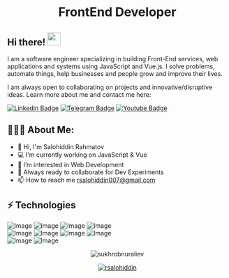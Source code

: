 <h1 align="center">FrontEnd Developer</h1>

## Hi there! <img src="https://raw.githubusercontent.com/aemmadi/aemmadi/master/wave.gif" width="30px">

I am a software engineer specializing in building Front-End services, web applications and systems using JavaScript and Vue.js. I solve problems, automate things, help businesses and people grow and improve their lives.</br>

I am always open to collaborating on projects and innovative/disruptive ideas. Learn more about me and contact me here:

[![Linkedin Badge](https://img.shields.io/badge/-Salohiddin_Rahmatov-blue?style=flat-square&logo=Linkedin&logoColor=white&link=https://www.linkedin.com/in/salohiddin-rahmatov-1b455925b/)](https://www.linkedin.com/in/salohiddin-rahmatov-1b455925b/) 
[![Telegram Badge](https://img.shields.io/badge/@rsalohiddin07-2CA5E0?style=flat-square&logo=telegram&logoColor=white&link=https://t.me/rsalohiddin07)](https://t.me/rsalohiddin07) 
[![Youtube Badge](https://img.shields.io/badge/@mr__salohiddin-FF0004?style=flat-square&logo=youtube&logoColor=white&link=https://www.youtube.com/channel/UC5HAydTsBh4WxIpZQz-xzFA)](https://www.youtube.com/channel/UC5HAydTsBh4WxIpZQz-xzFA)

  
<h2 align="left">👨🏻‍💻 About Me:</h2>

- 👋 Hi, I'm Salohiddin Rahmatov
- :computer: I'm currently working on JavaScript & Vue
- 👀 I’m interested in Web Development
- :rocket: Always ready to collaborate for Dev Experiments
- 📫 How to reach me rsalohiddin007@gmail.com

## ⚡ Technologies



![Image](https://img.shields.io/badge/JavaScript-323330?style=for-the-badge&logo=javascript&logoColor=F7DF1E)
![Image](https://img.shields.io/badge/Vue.js-35495E?style=for-the-badge&logo=vuedotjs&logoColor=4FC08D)
![Image](https://img.shields.io/badge/-HTML5-E34F26?style=for-the-badge&logo=html5&logoColor=white)
![Image](https://img.shields.io/badge/-CSS3-1572B6?style=for-the-badge&logo=css3)<br>
![Image](https://img.shields.io/badge/-Bootstrap-563D7C?style=for-the-badge&logo=bootstrap)
![Image](https://img.shields.io/badge/Figma-F24E1E?style=for-the-badge&logo=figma&logoColor=white)
![Image](https://img.shields.io/badge/Adobe%20Photoshop-31A8FF?style=for-the-badge&logo=Adobe%20Photoshop&logoColor=black)
![Image](https://img.shields.io/badge/Microsoft_Excel-217346?style=for-the-badge&logo=microsoft-excel&logoColor=white)<br>
![Image](https://img.shields.io/badge/Microsoft_Office-D83B01?style=for-the-badge&logo=microsoft-office&logoColor=white)
![Image](	https://img.shields.io/badge/Microsoft_Word-2B579A?style=for-the-badge&logo=microsoft-word&logoColor=white)

<p align="center"> <img src="https://github-readme-stats.vercel.app/api?username=sukhrobnuraliev&show_icons=true&theme=gotham" alt="sukhrobnuraliev" />

<p align="center"> <a href="https://github.com/ryo-ma/github-profile-trophy"><img src="https://github-profile-trophy.vercel.app/?username=rsalohiddin&theme=onestar&row=1&margin-w=15&margin-h=15&no-bg=true" alt="rsalohiddin" /></a> </p>
